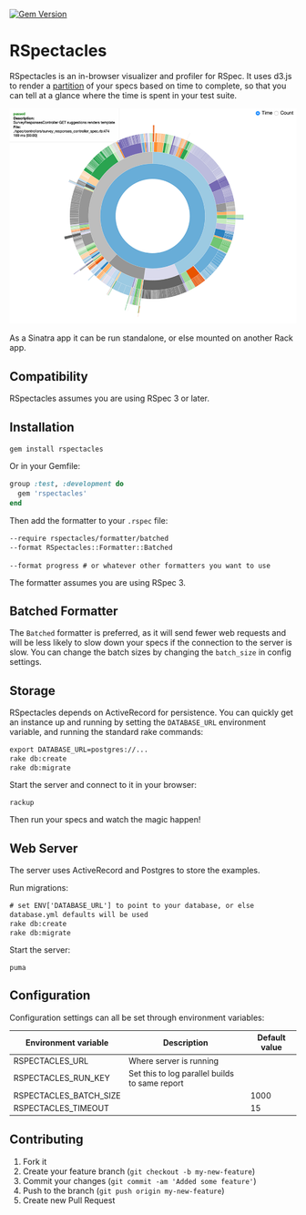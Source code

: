 [![Gem Version](https://badge.fury.io/rb/rspectacles.png)](http://badge.fury.io/rb/rspectacles)
# RSpectacles

RSpectacles is an in-browser visualizer and profiler for RSpec. It uses d3.js to render a
[partition](http://bl.ocks.org/mbostock/4063423) of your specs based on time to complete, so
that you can tell at a glance where the time is spent in your test suite.

![Example Partition](viz.png)

As a Sinatra app it can be run standalone, or else mounted on another Rack app.

## Compatibility

RSpectacles assumes you are using RSpec 3 or later.

## Installation

    gem install rspectacles

Or in your Gemfile:

```ruby
group :test, :development do
  gem 'rspectacles'
end
```

Then add the formatter to your `.rspec` file:

    --require rspectacles/formatter/batched
    --format RSpectacles::Formatter::Batched

    --format progress # or whatever other formatters you want to use

The formatter assumes you are using RSpec 3.

## Batched Formatter

The `Batched` formatter is preferred, as it will send fewer web requests and will be less likely to
slow down your specs if the connection to the server is slow. You can change the batch
sizes by changing the `batch_size` in config settings.

## Storage

RSpectacles depends on ActiveRecord for persistence. You
can quickly get an instance up and running by setting the `DATABASE_URL` environment variable,
and running the standard rake commands:

    export DATABASE_URL=postgres://...
    rake db:create
    rake db:migrate

Start the server and connect to it in your browser:

    rackup

Then run your specs and watch the magic happen!

## Web Server

The server uses ActiveRecord and Postgres to store the examples.

Run migrations:

    # set ENV['DATABASE_URL'] to point to your database, or else database.yml defaults will be used
    rake db:create
    rake db:migrate

Start the server:

    puma

## Configuration

Configuration settings can all be set through environment variables:

| Environment variable | Description | Default value |
| --- | --- | --- |
| RSPECTACLES_URL | Where server is running | |
| RSPECTACLES_RUN_KEY | Set this to log parallel builds to same report | |
| RSPECTACLES_BATCH_SIZE |  | 1000 |
| RSPECTACLES_TIMEOUT    |  | 15 |

## Contributing

1. Fork it
2. Create your feature branch (`git checkout -b my-new-feature`)
3. Commit your changes (`git commit -am 'Added some feature'`)
4. Push to the branch (`git push origin my-new-feature`)
5. Create new Pull Request
